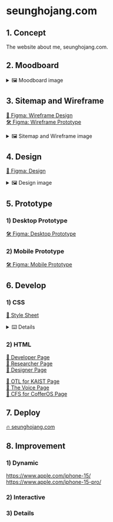 # seunghojang.com

## 1. Concept

The website about me, seunghojang.com.

## 2. Moodboard

<details>
<summary>🖼️ Moodboard image</summary>

![](/Midterm/ReadmeAssets/Moodboard/Moodboard.png)

</details>

## 3. Sitemap and Wireframe

<a href="https://www.figma.com/file/b9tdhg9q64ka04KFMAMQ7J/DM-UY-2193-Intro-to-Web-Development?type=design&node-id=0%3A1&mode=design&t=dOhSwSeQTsSUq9ue-1">🎨 Figma: Wireframe Design</a><br>
<a href="https://www.figma.com/proto/b9tdhg9q64ka04KFMAMQ7J/DM-UY-2193-Intro-to-Web-Development?page-id=0%3A1&type=design&node-id=13-31&viewport=158%2C-651%2C0.18&t=G81eDzx9lISq16DH-1&scaling=scale-down&starting-point-node-id=13%3A31&show-proto-sidebar=1&mode=design">🛠️ Figma: Wireframe Prototype</a><br>

<details>
<summary>🖼️ Sitemap and Wireframe image</summary>

![](/Midterm/ReadmeAssets/Sitemap%20and%20Wireframe/Sitemap.png)

![](/Midterm/ReadmeAssets/Sitemap%20and%20Wireframe/Work%20Wireframe%201.png)
![](/Midterm/ReadmeAssets/Sitemap%20and%20Wireframe/Work%20Wireframe%202.png)
![](/Midterm/ReadmeAssets/Sitemap%20and%20Wireframe/Work%20Wireframe%203.png)
![](/Midterm/ReadmeAssets/Sitemap%20and%20Wireframe/Work%20Wireframe%204.png)

</details>

## 4. Design

<a href="https://www.figma.com/file/b9tdhg9q64ka04KFMAMQ7J/DM-UY-2193-Intro-to-Web-Development?type=design&node-id=28%3A2&mode=design&t=hnl1e84whSAphNEs-1">🎨 Figma: Design</a>

<details>
<summary>🖼️ Design image</summary>

### 1) Component and Style

#### (1) Widget

<div align="center">
    <img src="/Midterm/ReadmeAssets/Design/WorkBanner.png">
    <img src="/Midterm/ReadmeAssets/Design/Header.png">
    <img src="/Midterm/ReadmeAssets/Design/Footer.png">
    <img src="/Midterm/ReadmeAssets/Design/Logo.png">
</div>

#### (2) Text Style

<div align="center">
    <img src="/Midterm/ReadmeAssets/Design/TextStyle.png">
</div>

#### (3) Color Style

<div align="center">
    <img src="/Midterm/ReadmeAssets/Design/ColorStyle.png">
</div>

### 2) Desktop Design

<div align="center">
    <img src="/Midterm/ReadmeAssets/Design/Desktop.png">
</div>

### 3) Mobile Design

<div align="center">
    <img src="/Midterm/ReadmeAssets/Design/Mobile.png">
</div>

</details>

## 5. Prototype

### 1) Desktop Prototype

<a href="https://www.figma.com/proto/b9tdhg9q64ka04KFMAMQ7J/DM-UY-2193-Intro-to-Web-Development?page-id=28%3A2&type=design&node-id=81-470&viewport=45%2C299%2C0.13&t=HRWC7Uh2wpJvhZ68-1&scaling=contain&starting-point-node-id=81%3A470&show-proto-sidebar=1&mode=design">🛠️ Figma: Desktop Prototype</a>

### 2) Mobile Prototype

<a href="https://www.figma.com/proto/b9tdhg9q64ka04KFMAMQ7J/DM-UY-2193-Intro-to-Web-Development?page-id=28%3A2&type=design&node-id=81-1248&viewport=45%2C299%2C0.13&t=HRWC7Uh2wpJvhZ68-1&scaling=contain&starting-point-node-id=81%3A1248&show-proto-sidebar=1&mode=design">🛠️ Figma: Mobile Prototype</a>

## 6. Develop

### 1) CSS

<a href="public/style.css" target="_blank">📄 Style Sheet</a><br>

<details>
<summary>⌨️ Details</summary>

#### (1) Color Style

    /* Color Style */

    .workBlackBackground {
        background-color: #1A1A1A;
    }

    .workGrayEBackground {
        background-color: #EEEEEE;
    }

    .workBlack {
        color: #1A1A1A;
    }

    .workGray7 {
        color: #777777;
    }

    .workGrayA {
        color: #AAAAAA;
    }

    .workGrayE {
        color: #EEEEEE;
    }

    .workWhite {
        color: #FFFFFF;
    }

#### (2) Text Style

    /* Text Style */

    .display {
        font-family: 'Inter', sans-serif;
        font-weight: bold;
        font-size: 64px;
    }

    .headline {
        font-family: 'Inter', sans-serif;
        font-weight: bold;
        font-size: 48px;
    }

    .titleBold {
        font-family: 'Inter', sans-serif;
        font-weight: bold;
        font-size: 36px;
    }

    .titleRegular {
        font-family: 'Inter', sans-serif;
        font-weight: normal;
        font-size: 36px;
    }

    .body {
        font-family: 'Inter', sans-serif;
        font-weight: normal;
        font-size: 24px;
    }

    .label {
        font-family: 'Inter', sans-serif;
        font-weight: normal;
        font-size: 16px;
    }

#### (3) Widget

    /* Widget */

    * {
        margin: 0px;
        padding: 0px;
        text-decoration: none;
    }

    .row {
        display: flex;
        flex-direction: row;
        flex-wrap: wrap;
        justify-content: flex-start;
        align-items: center;
        align-content: center;
    }

    .column {
        display: flex;
        flex-direction: column;
        flex-wrap: wrap;
        justify-content: flex-start;
        align-items: center;
        align-content: center;
    }

    .sizedBox16 {
        width: 16px;
        height: 16px;
    }

    .sizedBox24 {
        width: 24px;
        height: 24px;
    }

    .sizedBox32 {
        width: 32px;
        height: 32px;
    }

    .sizedBox64 {
        width: 64px;
        height: 64px;
    }

    .sizedBox128 {
        width: 128px;
        height: 128px;
    }

    .activeNavButton {
        padding: 32px;
    }

    .inActiveNavButton {
        padding: 32px;
    }

    .inActiveNavButton:hover {
        color: #1A1A1A;
        background-color: #EEEEEE;
    }

    .inActiveNavButton2 {
        padding: 32px;
    }

    .inActiveNavButton2:hover {
        color: #FFFFFF;
        background-color: #2B2B2B;
    }

    .activeTextButton {
        text-decoration: none;
    }

    .inActiveTextButton {
        text-decoration: none;
    }

    .inActiveTextButton:hover {
        color: #FFFFFF;
    }

    .thumbnail img {
        transition: all 1s ease;
    }

    .thumbnail:hover img {
        transform: scale(1.075);
    }

#### (4) Responsive Widget

    /* Responsive Widget */

    .rowColumn {
        display: flex;
        flex-direction: row;
        flex-wrap: wrap;
        justify-content: flex-start;
        align-items: center;
        align-content: center;
    }

    .responsiveLRPadding {
        padding-left: 128px;
        padding-right: 128px;
    }

    .responsiveTPadding {
        padding-top: 128px;
    }

    .responsiveBPadding {
        padding-bottom: 128px;
    }

    .responsiveDesktop {
        display: inherit;
    }

    .responsiveMobile {
        display: none;
    }

#### (5) Media Query

    /* Media Query */

    @media only screen and (max-width: 1633px) {
        /* Text Style */

        .display {
            font-size: 48px;
        }

        .headline {
            font-size: 36px;
        }

        .titleBold {
            font-size: 24px;
        }

        .titleRegular {
            font-size: 24px;
        }

        .body {
            font-size: 16px;
        }

        .label {
            font-size: 12px;
        }

        /* Responsive Widget */

        .rowColumn {
            display: inline;
        }

        .responsiveLRPadding {
            padding-left: 64px;
            padding-right: 64px;
        }

        .responsiveTPadding {
            padding-top: 64px;
        }

        .responsiveBPadding {
            padding-bottom: 64px;
        }

        .responsiveDesktop {
            display: none;
        }

        .responsiveMobile {
            display: inherit;
        }
    }

</details>

### 2) HTML

<a href="public/index.html" target="_blank">📄 Developer Page</a><br>
<a href="public/researcher.html" target="_blank">📄 Researcher Page</a><br>
<a href="public/designer.html" target="_blank">📄 Designer Page</a><br>

<a href="public/OTLforKAIST.html" target="_blank">📃 OTL for KAIST Page</a><br>
<a href="public/TheVoice.html" target="_blank">📃 The Voice Page</a><br>
<a href="public/CFS.html" target="_blank">📃 CFS for CofferOS Page</a><br>

## 7. Deploy

<a href="https://seunghojang.web.app/">🔥 seunghojang.com</a>

## 8. Improvement

### 1) Dynamic

https://www.apple.com/iphone-15/  
https://www.apple.com/iphone-15-pro/

### 2) Interactive

### 3) Details
